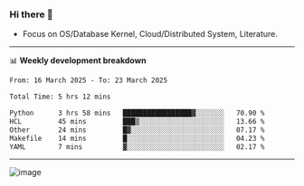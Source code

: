 ### Hi there 👋
<!-- * Daily Meditation via Leetcode/Competitive-Programming. -->
* Focus on OS/Database Kernel, Cloud/Distributed System, Literature.

-------

📊 **Weekly development breakdown**
<!--START_SECTION:waka-->

```txt
From: 16 March 2025 - To: 23 March 2025

Total Time: 5 hrs 12 mins

Python      3 hrs 58 mins   █████████████████▓░░░░░░░   70.90 %
HCL         45 mins         ███▒░░░░░░░░░░░░░░░░░░░░░   13.66 %
Other       24 mins         █▓░░░░░░░░░░░░░░░░░░░░░░░   07.17 %
Makefile    14 mins         █░░░░░░░░░░░░░░░░░░░░░░░░   04.23 %
YAML        7 mins          ▓░░░░░░░░░░░░░░░░░░░░░░░░   02.17 %
```

<!--END_SECTION:waka-->

-------

<!-- [![Leetcode Stats](https://leetcard.jacoblin.cool/hzhang413?font=Fira+Mono)](https://leetcode.com/fxrc) -->
![image](./cyberpunk-ghost-in-the-shell.gif)
<!--![image](./gis-archive.png)-->
